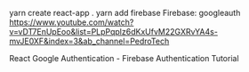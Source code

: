 
yarn create react-app .
yarn add firebase
Firebase: googleauth
https://www.youtube.com/watch?v=vDT7EnUpEoo&list=PLpPqplz6dKxUfvM22GXRvYA4s-mvJE0XF&index=3&ab_channel=PedroTech

React Google Authentication - Firebase Authentication Tutorial
